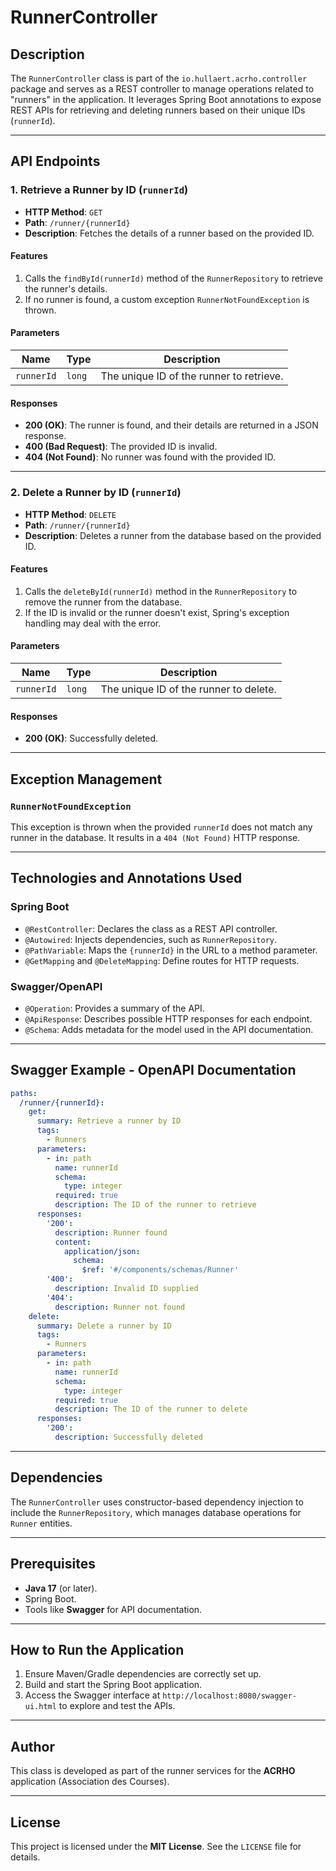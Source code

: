 # RunnerController

## Description
The `RunnerController` class is part of the `io.hullaert.acrho.controller` package and serves as a REST controller to manage operations related to "runners" in the application. It leverages Spring Boot annotations to expose REST APIs for retrieving and deleting runners based on their unique IDs (`runnerId`).

---

## API Endpoints

### 1. Retrieve a Runner by ID (`runnerId`)
- **HTTP Method**: `GET`
- **Path**: `/runner/{runnerId}`
- **Description**: Fetches the details of a runner based on the provided ID.

#### Features
1. Calls the `findById(runnerId)` method of the `RunnerRepository` to retrieve the runner's details.
2. If no runner is found, a custom exception `RunnerNotFoundException` is thrown.

#### Parameters
| Name        | Type   | Description                              |
|-------------|--------|------------------------------------------|
| `runnerId`  | `long` | The unique ID of the runner to retrieve. |

#### Responses
- **200 (OK)**: The runner is found, and their details are returned in a JSON response.
- **400 (Bad Request)**: The provided ID is invalid.
- **404 (Not Found)**: No runner was found with the provided ID.

---

### 2. Delete a Runner by ID (`runnerId`)
- **HTTP Method**: `DELETE`
- **Path**: `/runner/{runnerId}`
- **Description**: Deletes a runner from the database based on the provided ID.

#### Features
1. Calls the `deleteById(runnerId)` method in the `RunnerRepository` to remove the runner from the database.
2. If the ID is invalid or the runner doesn't exist, Spring's exception handling may deal with the error.

#### Parameters
| Name        | Type   | Description                              |
|-------------|--------|------------------------------------------|
| `runnerId`  | `long` | The unique ID of the runner to delete.   |

#### Responses
- **200 (OK)**: Successfully deleted.

---

## Exception Management
### `RunnerNotFoundException`
This exception is thrown when the provided `runnerId` does not match any runner in the database. It results in a `404 (Not Found)` HTTP response.

---

## Technologies and Annotations Used
### **Spring Boot**
- `@RestController`: Declares the class as a REST API controller.
- `@Autowired`: Injects dependencies, such as `RunnerRepository`.
- `@PathVariable`: Maps the `{runnerId}` in the URL to a method parameter.
- `@GetMapping` and `@DeleteMapping`: Define routes for HTTP requests.

### **Swagger/OpenAPI**
- `@Operation`: Provides a summary of the API.
- `@ApiResponse`: Describes possible HTTP responses for each endpoint.
- `@Schema`: Adds metadata for the model used in the API documentation.

---

## Swagger Example - OpenAPI Documentation

```yaml
paths:
  /runner/{runnerId}:
    get:
      summary: Retrieve a runner by ID
      tags:
        - Runners
      parameters:
        - in: path
          name: runnerId
          schema:
            type: integer
          required: true
          description: The ID of the runner to retrieve
      responses:
        '200':
          description: Runner found
          content:
            application/json:
              schema:
                $ref: '#/components/schemas/Runner'
        '400':
          description: Invalid ID supplied
        '404':
          description: Runner not found
    delete:
      summary: Delete a runner by ID
      tags:
        - Runners
      parameters:
        - in: path
          name: runnerId
          schema:
            type: integer
          required: true
          description: The ID of the runner to delete
      responses:
        '200':
          description: Successfully deleted
```

---

## Dependencies
The `RunnerController` uses constructor-based dependency injection to include the `RunnerRepository`, which manages database operations for `Runner` entities.

---

## Prerequisites
- **Java 17** (or later).
- Spring Boot.
- Tools like **Swagger** for API documentation.

---

## How to Run the Application
1. Ensure Maven/Gradle dependencies are correctly set up.
2. Build and start the Spring Boot application.
3. Access the Swagger interface at `http://localhost:8080/swagger-ui.html` to explore and test the APIs.

---

## Author
This class is developed as part of the runner services for the **ACRHO** application (Association des Courses).

---

## License
This project is licensed under the **MIT License**. See the `LICENSE` file for details.